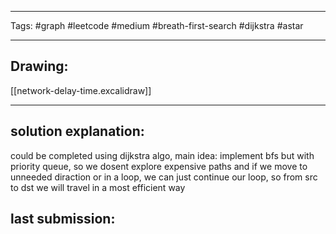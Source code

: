 

----

Tags: #graph #leetcode #medium #breath-first-search #dijkstra #astar

----

## Drawing:
[[network-delay-time.excalidraw]]

----


## solution explanation:
could be completed using dijkstra algo, main idea: implement bfs but with priority queue, so we dosent explore expensive paths and if we move to unneeded diraction or in a loop, we can just continue our loop, so from src to dst we will travel in a most efficient way

## last submission:
```javascript

```



